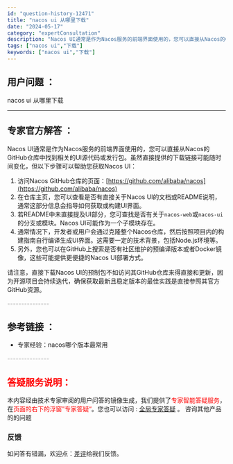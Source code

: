 ```yaml
---
id: "question-history-12471"
title: "nacos ui 从哪里下载"
date: "2024-05-17"
category: "expertConsultation"
description: "Nacos UI通常是作为Nacos服务的前端界面使用的，您可以直接从Nacos的GitHub仓库中找到相关的UI源代码或发行包。虽然直接提供的下载链接可能随时间变化，但以下步骤可以帮助您获取Nacos UI：1. 访问Nacos GitHub仓库的页面：[https://github.com/al"
tags: ["nacos ui","下载"]
keywords: ["nacos ui","下载"]
---
```


## 用户问题 ： 
 nacos ui 从哪里下载  

---------------
## 专家官方解答 ：

Nacos UI通常是作为Nacos服务的前端界面使用的，您可以直接从Nacos的GitHub仓库中找到相关的UI源代码或发行包。虽然直接提供的下载链接可能随时间变化，但以下步骤可以帮助您获取Nacos UI：

1. 访问Nacos GitHub仓库的页面：[https://github.com/alibaba/nacos](https://github.com/alibaba/nacos)
2. 在仓库主页，您可以查看是否有直接关于Nacos UI的文档或README说明，通常这部分信息会指导如何获取或构建UI界面。
3. 若README中未直接提及UI部分，您可查找是否有关于`nacos-web`或`nacos-ui`的分支或模块。Nacos UI可能作为一个子模块存在。
4. 通常情况下，开发者或用户会通过克隆整个Nacos仓库，然后按照项目内的构建指南自行编译生成UI界面。这需要一定的技术背景，包括Node.js环境等。
5. 另外，您也可以在GitHub上搜索是否有社区维护的预编译版本或者Docker镜像，这些可能提供更便捷的Nacos UI部署方式。

请注意，直接下载Nacos UI的预制包不如访问其GitHub仓库来得直接和更新，因为开源项目会持续迭代，确保获取最新且稳定版本的最佳实践是直接参照其官方GitHub资源。


<font color="#949494">---------------</font> 


## 参考链接 ：

* 专家经验：nacos哪个版本最常用 


 <font color="#949494">---------------</font> 
 


## <font color="#FF0000">答疑服务说明：</font> 

本内容经由技术专家审阅的用户问答的镜像生成，我们提供了<font color="#FF0000">专家智能答疑服务</font>，在<font color="#FF0000">页面的右下的浮窗”专家答疑“</font>。您也可以访问 : [全局专家答疑](https://answer.opensource.alibaba.com/docs/intro) 。 咨询其他产品的的问题

### 反馈
如问答有错漏，欢迎点：[差评](https://ai.nacos.io/user/feedbackByEnhancerGradePOJOID?enhancerGradePOJOId=13842)给我们反馈。
